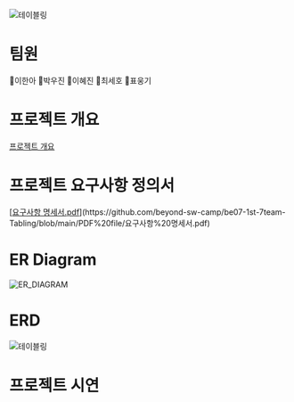 ![테이블링](https://github.com/beyond-sw-camp/be07-1st-7team-Tabling/assets/55376327/39212172-3b71-472f-a5ca-0a6d8444481d)

# 팀원
👻이한아 👻박우진 👻이혜진 👻최세호 👻표웅기

# 프로젝트 개요
[프로젝트 개요](https://github.com/beyond-sw-camp/be07-1st-7team-Tabling/blob/main/PDF%20file/프로젝트%20개요.pdf)
# 프로젝트 요구사항 정의서
[[요구사항 명세서.pdf]([https://github.com/beyond-sw-camp/be07-1st-7team-Tabling/blob/main/PDF%20file/요구사항%20명세서.pdf](https://github.com/beyond-sw-camp/be07-1st-7team-Tabling/blob/main/PDF%20file/요구사항%20명세서.pdf))](https://github.com/beyond-sw-camp/be07-1st-7team-Tabling/blob/main/PDF%20file/요구사항%20명세서.pdf)
# ER Diagram
![ER_DIAGRAM](https://github.com/beyond-sw-camp/be07-1st-7team-Tabling/assets/55376327/012edcd3-04dc-4ae3-bb4f-ec307c077eb5)

# ERD
![테이블링](https://github.com/beyond-sw-camp/be07-1st-7team-Tabling/assets/55376327/301f6e17-0248-40ad-9f4f-41770ddf9d06)

# 프로젝트 시연


